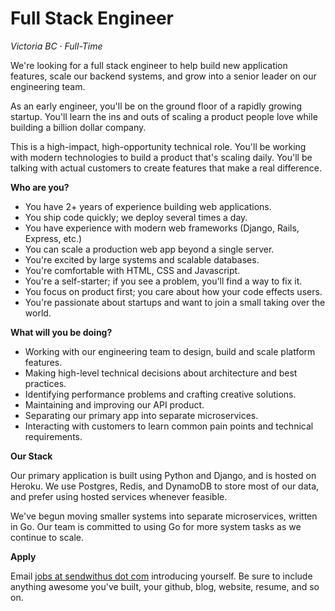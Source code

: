 ---
---

# Full Stack Engineer

_Victoria BC &middot; Full-Time_

We're looking for a full stack engineer to help build new application features, scale our backend systems, and grow into a senior leader on our engineering team.

<!-- more -->

As an early engineer, you'll be on the ground floor of a rapidly growing startup. You'll learn the ins and outs of scaling a product people love while building a billion dollar company.

This is a high-impact, high-opportunity technical role. You'll be working with modern technologies to build a product that's scaling daily. You'll be talking with actual customers to create features that make a real difference.


__Who are you?__

* You have 2+ years of experience building web applications.
* You ship code quickly; we deploy several times a day.
* You have experience with modern web frameworks (Django, Rails, Express, etc.)
* You can scale a production web app beyond a single server.
* You're excited by large systems and scalable databases.
* You're comfortable with HTML, CSS and Javascript.
* You're a self-starter; if you see a problem, you'll find a way to fix it.
* You focus on product first; you care about how your code effects users.
* You're passionate about startups and want to join a small taking over the world.


__What will you be doing?__

* Working with our engineering team to design, build and scale platform features.
* Making high-level technical decisions about architecture and best practices.
* Identifying performance problems and crafting creative solutions.
* Maintaining and improving our API product.
* Separating our primary app into separate microservices.
* Interacting with customers to learn common pain points and technical requirements.


__Our Stack__

Our primary application is built using Python and Django, and is hosted on Heroku. We use Postgres, Redis, and DynamoDB to store most of our data, and prefer using hosted services whenever feasible.

We've begun moving smaller systems into separate microservices, written in Go. Our team is committed to using Go for more system tasks as we continue to scale.


__Apply__

Email [jobs at sendwithus dot com](mailto:jobs@sendwithus.com) introducing yourself. Be sure to include anything awesome you've built, your github, blog, website, resume, and so on.
